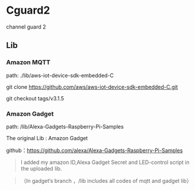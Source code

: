 # Cguard2
channel guard 2

## Lib

### Amazon MQTT

path: ./lib/aws-iot-device-sdk-embedded-C

git clone https://github.com/aws/aws-iot-device-sdk-embedded-C.git

git checkout tags/v3.1.5 



### Amazon Gadget

path: /lib/Alexa-Gadgets-Raspberry-Pi-Samples 

The original Lib :   Amazon Gadget

github：https://github.com/alexa/Alexa-Gadgets-Raspberry-Pi-Samples



> I added my amazon ID,Alexa Gadget Secret and LED-control script in the uploaded lib.

> （In gadget‘s branch ，/lib includes all codes of  mqtt and gadget lib）